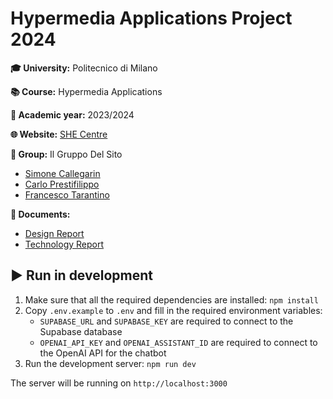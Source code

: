 # Hypermedia Applications Project 2024

**🎓 University:** Politecnico di Milano

**📚 Course:** Hypermedia Applications

**📅 Academic year:** 2023/2024

**🌐 Website:** [SHE Centre](https://she-centre.vercel.app/)

**👥 Group:** Il Gruppo Del Sito
- [Simone Callegarin](https://github.com/SimoneCallegarin)
- [Carlo Prestifilippo](https://github.com/carloprestifilippo)
- [Francesco Tarantino](https://github.com/francescotarantino)

**📄 Documents:**
- [Design Report](https://github.com/francescotarantino/Hypermedia-Applications-Project-2024/blob/main/deliverables/Design%20Report.pdf)
- [Technology Report](https://github.com/francescotarantino/Hypermedia-Applications-Project-2024/blob/main/deliverables/Technology%20Report.pdf)

## ▶️ Run in development

1. Make sure that all the required dependencies are installed: `npm install`
2. Copy `.env.example` to `.env` and fill in the required environment variables: 
   - `SUPABASE_URL` and `SUPABASE_KEY` are required to connect to the Supabase database
   - `OPENAI_API_KEY` and `OPENAI_ASSISTANT_ID` are required to connect to the OpenAI API for the chatbot
3. Run the development server: `npm run dev`

The server will be running on `http://localhost:3000`
